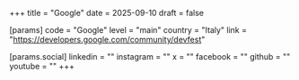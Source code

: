+++
title = "Google"
date = 2025-09-10
draft = false

[params]
code = "Google"
level = "main"
country = "Italy"
link = "https://developers.google.com/community/devfest"

[params.social]
linkedin = ""
instagram = ""
x = ""
facebook = ""
github = ""
youtube = ""
+++
